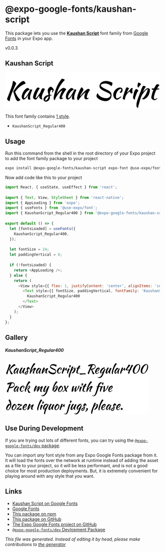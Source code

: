 # @expo-google-fonts/kaushan-script

This package lets you use the [**Kaushan Script**](https://fonts.google.com/specimen/Kaushan+Script) font family from [Google Fonts](https://fonts.google.com/) in your Expo app.

v0.0.3

## Kaushan Script

![Kaushan Script](./font-family.png)

This font family contains [1 style](#gallery).

- `KaushanScript_Regular400`

## Usage

Run this command from the shell in the root directory of your Expo project to add the font family package to your project
```sh
expo install @expo-google-fonts/kaushan-script expo-font @use-expo/font
```

Now add code like this to your project
```js
import React, { useState, useEffect } from 'react';

import { Text, View, StyleSheet } from 'react-native';
import { AppLoading } from 'expo';
import { useFonts } from '@use-expo/font';
import { KaushanScript_Regular400 } from '@expo-google-fonts/kaushan-script';

export default () => {
  let [fontsLoaded] = useFonts({
    KaushanScript_Regular400,
  });

  let fontSize = 24;
  let paddingVertical = 6;

  if (!fontsLoaded) {
    return <AppLoading />;
  } else {
    return (
      <View style={{ flex: 1, justifyContent: 'center', alignItems: 'center' }}>
        <Text style={{ fontSize, paddingVertical, fontFamily: 'KaushanScript_Regular400' }}>
          KaushanScript_Regular400
        </Text>
      </View>
    );
  }
};

```

## Gallery

##### KaushanScript_Regular400
![KaushanScript_Regular400](./a873f20587d6d9f0fc829b52f62b3d79665f806ca3062b6d5c14e6450e10c623.ttf.png)


## Use During Development

If you are trying out lots of different fonts, you can try using the [`@expo-google-fonts/dev` package](https://www.npmjs.com/package/@expo-google-fonts/dev).

You can import *any* font style from any Expo Google Fonts package from it. It will load the fonts
over the network at runtime instead of adding the asset as a file to your project, so it will be 
less performant, and is not a good choice for most production deployments. But, it is extremely convenient
for playing around with any style that you want.

## Links

- [Kaushan Script on Google Fonts](https://fonts.google.com/specimen/Kaushan+Script)
- [Google Fonts](https://fonts.google.com/)
- [This package on npm](https://www.npmjs.com/package/@expo-google-fonts/kaushan-script)
- [This package on GitHub](https://github.com/expo/google-fonts/tree/master/font-packages/kaushan-script)
- [The Expo Google Fonts project on GitHub](https://github.com/expo/google-fonts)
- [`@expo-google-fonts/dev` Devlopment Package](https://github.com/expo/google-fonts/tree/master/font-packages/dev)


*This file was generated. Instead of editing it by head, please make contributions to [the generator](https://github.com/expo/google-fonts/tree/master/packages/generator)*
